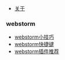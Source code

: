 - [关于](./README.md)

### webstorm

- [webstorm小技巧](./md/webstorm小技巧.md)
- [webstorm快捷键](./md/webstorm快捷键.md)
- [webstorm插件推荐](./md/webstorm插件推荐.md)

